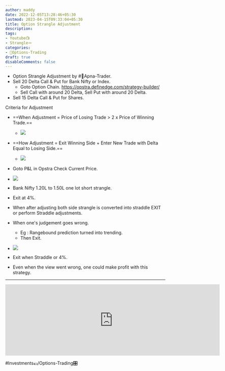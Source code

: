 ```yaml
---
author: maddy
date: 2022-12-05T13:28:46+05:30
lastmod: 2023-04-15T09:33:04+05:30
title: Option Strangle Adjustment
description: 
tags:
- Youtube📺
- Strangle🪢
categories: 
- 🤹Options-Trading
draft: true
disableComments: false
---
```

- Option Strangle Adjustment by #🧔Apna-Trader.
- Sell 20 Delta Call & Put for Bank Nifty or Index.
	- Goto Option Chain. https://opstra.definedge.com/strategy-builder/
	- Sell Call with around 20 Delta, Sell Put with around 20 Delta.
- Sell 15 Delta Call & Put for Shares.

Criteria for Adjustment
- ==When Adjustment  = Price of Losing Trade > 2 x Price of Winning Trade.==
	- ![](https://i.imgur.com/5yft4K5m.png)
- ==How Adjustment  = Exit Winning Side + Enter New Trade with Delta Equal to Losing Side.==
	- ![](https://i.imgur.com/dR1hG4Sm.png)
- Goto P&L in Opstra Check Current Price.
- ![](https://i.imgur.com/wDsPR3f.png)

- Bank Nifty 1.20L to 1.50L one lot short strangle.
- Exit at 4%.
- When after adjusting both side strangle is converted into straddle EXIT or perform Straddle adjustments.
- When one's judgement goes wrong.
	- Eg : Rangebound prediction turned into trending.
	- Then Exit.
- ![](https://i.imgur.com/Jv2rc7h.png)
- Exit when Straddle or 4%.
- Even when the view went wrong, one could make profit with this strategy.

---

<p style="text-align:center"> <iframe width="675" height="225" src="https://www.youtube.com/embed/ozc6IT14E8E?disablekb=0&enablejsapi=1&modestbranding=1&start=200" title="YouTube video player" frameborder="0" color="white" allow="accelerometer; autoplay; clipboard-write; encrypted-media; gyroscope; picture-in-picture" allowfullscreen></iframe> </p>
#Investments💷/Options-Trading🎛️